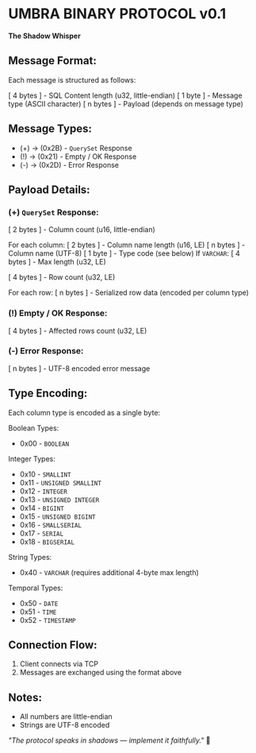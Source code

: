 # UMBRA BINARY PROTOCOL v0.1

**The Shadow Whisper**


## Message Format:

Each message is structured as follows:

[ 4 bytes ] - SQL Content length (u32, little-endian)
[ 1 byte  ] - Message type (ASCII character)
[ n bytes ] - Payload (depends on message type)

## Message Types:

 - (+) -> (0x2B) - `QuerySet` Response
 - (!) -> (0x21) - Empty / OK Response
 - (-) -> (0x2D) - Error Response

## Payload Details:

### (+) `QuerySet` Response:

[ 2 bytes ] - Column count (u16, little-endian)

For each column:
  [ 2 bytes ] - Column name length (u16, LE)
  [ n bytes ] - Column name (UTF-8)
  [ 1 byte  ] - Type code (see below)
      If `VARCHAR`:
        [ 4 bytes ] - Max length (u32, LE)

[ 4 bytes ] - Row count (u32, LE)

For each row:
  [ n bytes ] - Serialized row data (encoded per column type)

### (!) Empty / OK Response:

[ 4 bytes ] - Affected rows count (u32, LE)

### (-) Error Response:

[ n bytes ] - UTF-8 encoded error message


## Type Encoding:

Each column type is encoded as a single byte:

Boolean Types:
 - 0x00 - `BOOLEAN`

Integer Types:
 - 0x10 - `SMALLINT`
 - 0x11 - `UNSIGNED SMALLINT`
 - 0x12 - `INTEGER`
 - 0x13 - `UNSIGNED INTEGER`
 - 0x14 - `BIGINT`
 - 0x15 - `UNSIGNED BIGINT`
 - 0x16 - `SMALLSERIAL`
 - 0x17 - `SERIAL`
 - 0x18 - `BIGSERIAL`

String Types:
 - 0x40 - `VARCHAR` (requires additional 4-byte max length)

Temporal Types:
 - 0x50 - `DATE`
 - 0x51 - `TIME`
 - 0x52 - `TIMESTAMP`


## Connection Flow:

1. Client connects via TCP
2. Messages are exchanged using the format above

## Notes:

- All numbers are little-endian
- Strings are UTF-8 encoded

*"The protocol speaks in shadows — implement it faithfully."* 🦇

